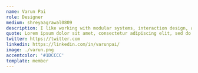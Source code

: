 ```yaml
---
name: Varun Pai
role: Designer
medium: shreyaagrawal0809
description: I like working with modular systems, interaction design, and front-end web development. I have a drive to keep solutions simple, both in design and code.
quote: Lorem ipsum dolor sit amet, consectetur adipiscing elit, sed do eiusmod tempor incididunt ut labore et dolore magna aliqua.
twitter: https://twitter.com
linkedin: https://linkedin.com/in/varunpai/
image: ./varun.png
accentcolor: '#1DCCCC'
template: member
---
```

